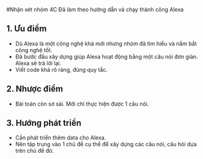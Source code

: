 #Nhận xét nhóm 4C
Đã làm theo hướng dẫn và chạy thành công Alexa
## 1. Ưu điểm
- Dù Alexa là một công nghệ khá mới nhưng nhóm đã tìm hiểu và nắm bắt công nghệ tốt.
- Đã bước đầu xây dựng giúp Alexa hoạt động bằng một câu nói đơn giản. Alexa sẽ trả lời lại.
- Viết code khá rõ ràng, đúng quy tắc.
## 2. Nhược điểm
- Bài toán còn sơ sài. Mới chỉ thực hiện được 1 câu nói.
## 3. Hướng phát triển
- Cần phát triển thêm data cho Alexa.
- Nên tập trung vào 1 chủ đề cụ thể để xây dựng các câu nói, câu hỏi dựa trên chủ đề đó.
